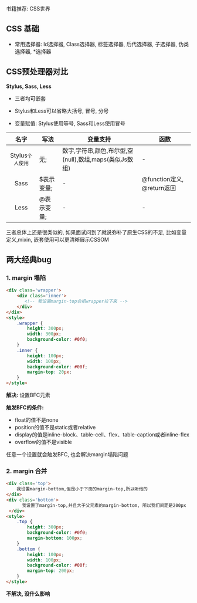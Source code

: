 书籍推荐: CSS世界

## CSS 基础

- 常用选择器: Id选择器, Class选择器, 标签选择器, 后代选择器, 子选择器, 伪类选择器, *选择器





## CSS预处理器对比

**Stylus, Sass, Less**

- 三者均可嵌套

- Stylus和Less可以省略大括号, 冒号, 分号
- 变量赋值: Stylus使用等号, Sass和Less使用冒号

|       名字       | 写法       | 变量支持                                               | 函数                       |
| :--------------: | ---------- | ------------------------------------------------------ | -------------------------- |
| Stylus`个人使用` | 无;        | 数字,字符串,颜色,布尔型,空(null),数组,maps(类似Js数组) | -                          |
|       Sass       | $表示变量; | -                                                      | @function定义, @return返回 |
|       Less       | @表示变量; | -                                                      | -                          |

三者总体上还是很类似的, 如果面试问到了就说弥补了原生CSS的不足, 比如变量定义,mixin, 嵌套使用可以更清晰展示CSSOM



## 两大经典bug

### 1. margin 塌陷

```html
<div class='wrapper'>
    <div class='inner'>
       <!-- 我设置margin-top会把wrapper拉下来 --> 
    </div>
</div>
<style>
    .wrapper {
        height: 300px;
        width: 300px;
        background-color: #0f0;
    }
    .inner {
        height: 100px;
        width: 100px;
        background-color: #00f;
        margin-top: 20px;
    }
</style>
```

**解决:** 设置BFC元素

**触发BFC的条件:**

- float的值不是none
- position的值不是static或者relative
- display的值是inline-block、table-cell、flex、table-caption或者inline-flex
- overflow的值不是visible

任意一个设置就会触发BFC, 也会解决margin塌陷问题

### 2. margin 合并

```html
<div class='top'>
    我设置margin-bottom,但是小于下面的margin-top,所以听他的
</div>
<div class='bottom'>
      我设置了margin-top,并且大于父元素的margin-bottom, 所以我们间距是200px
 </div>
<style>
    .top {
        height: 300px;
        background-color: #0f0;
        margin-bottom: 100px;
    }
    .bottom {
        height: 100px;
        width: 100px;
        background-color: #00f;
        margin-top: 200px;
    }
</style>
```

**不解决, 没什么影响**









